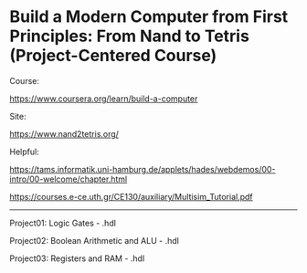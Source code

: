 # Build a Modern Computer from First Principles: From Nand to Tetris (Project-Centered Course)


Course:

https://www.coursera.org/learn/build-a-computer

Site:

https://www.nand2tetris.org/
    


Helpful:  
  
https://tams.informatik.uni-hamburg.de/applets/hades/webdemos/00-intro/00-welcome/chapter.html

 
https://courses.e-ce.uth.gr/CE130/auxiliary/Multisim_Tutorial.pdf

----------------------------------------
Project01:  Logic Gates - .hdl

Project02: Boolean Arithmetic and ALU - .hdl

Project03: Registers and RAM - .hdl
